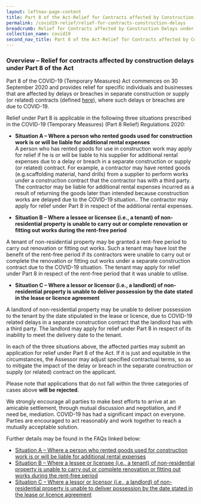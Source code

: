 ```yaml
---
layout: leftnav-page-content
title: Part 8 of the Act-Relief for Contracts affected by Construction Delays 
permalink: /covid19-relief/relief-for-contracts-construction-delays
breadcrumb: Relief for Contracts affected by Construction Delays under Part 8 of the Act 
collection_name: covid19
second_nav_title: Part 8 of the Act-Relief for Contracts affected by Construction Delays
---
```


### Overview – Relief for contracts affected by construction delays under Part 8 of the Act ###

Part 8 of the COVID-19 (Temporary Measures) Act commences on 30 September 2020 and provides relief for specific individuals and businesses that are affected by delays or breaches in separate construction or supply (or related) contracts (defined [here](/covid19-relief/faq/Construction)), where such delays or breaches are due to COVID-19.

Relief under Part 8 is applicable in the following three situations prescribed in the COVID-19 (Temporary Measures) (Part 8 Relief) Regulations 2020: 

* **Situation A – Where a person who rented goods used for construction work is or will be liable for additional rental expenses** 
<br>A person who has rented goods for use in construction work may apply for relief if he is or will be liable to his supplier for additional rental expenses due to a delay or breach in a separate construction or supply (or related) contract. For example, a contractor may have rented goods (e.g.scaffolding material, hand drills) from a supplier to perform works under a construction contract that the contractor has with a third party. The contractor may be liable for additional rental expenses incurred as a result of returning the goods later than intended because construction works are delayed due to the COVID-19 situation.. The contractor may apply for relief under Part 8 in respect of the additional rental expenses.

* **Situation B – Where a lessee or licensee (i.e., a tenant) of non-residential property is unable to carry out or complete renovation or fitting out works during the rent-free period** 

A tenant of non-residential property may be granted a rent-free period to carry out renovation or fitting out works. Such a tenant may have lost the benefit of the rent-free period if its contractors were unable to carry out or complete the renovation or fitting out works under a separate construction contract due to the COVID-19 situation. The tenant may apply for relief under Part 8 in respect of the rent-free period that it was unable to utilise.

* **Situation C – Where a lessor or licensor (i.e., a landlord) of non-residential property is unable to deliver possession by the date stated in the lease or licence agreement** 

A landlord of non-residential property may be unable to deliver possession to the tenant by the date stipulated in the lease or licence, due to COVID-19 related delays in a separate construction contract that the landlord has with a third party. The landlord may apply for relief under Part 8 in respect of its inability to meet the delivery date to the tenant. 

In each of the three situations above, the affected parties may submit an application for relief under Part 8 of the Act. If it is just and equitable in the circumstances, the Assessor may adjust specified contractual terms, so as to mitigate the impact of the delay or breach in the separate construction or supply (or related) contract on the applicant. 

Please note that applications that do not fall within the three categories of cases above **will be rejected**. 

We strongly encourage all parties to make best efforts to arrive at an amicable settlement, through mutual discussion and negotiation, and if need be, mediation. COVID-19 has had a significant impact on everyone. Parties are encouraged to act reasonably and work together to reach a mutually acceptable solution. 

Further details may be found in the FAQs linked below: 
* [Situation A – Where a person who rented goods used for construction work is or will be liable for additional rental expenses](/covid19-relief/part8faq-situation-A)
* [Situation B – Where a lessee or licensee (i.e., a tenant) of non-residential property is unable to carry out or complete renovation or fitting out works during the rent-free period](/covid19-relief/part8faq-situation-B)
* [Situation C – Where a lessor or licensor (i.e., a landlord) of non-residential property is unable to deliver possession by the date stated in the lease or licence agreement](/covid19-relief/part8faq-situation-C)
